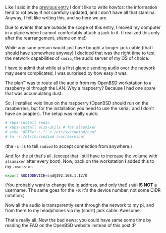 Like I said in the [previous entry](/post/openbsd-tethering.html) I
don't like to write _howtos_: the information tend to rot away if not
carefully updated, and I don't have all that stamina.  Anyway, I felt
like writing this, and so here we are.

Due to events that are outside the scope of this entry, I moved my
computer in a place where I cannot comfortably attach a jack to it.
(I realized this only after the rearrangement, shame on me!)

While any sane person would just have bought a longer jack cable (that
I should have somewhere anyway) I decided that was the right time to
test the network capabilities of `sndio`, the audio server of my OS of
choice.

I have to admit that while at a first glance sending audio over the
network may seem complicated, I was surprised by how easy it was.

The plan™ was to route all the audio from my OpenBSD workstation to a
raspberry pi through the LAN.  Why a raspberry?  Because I had one
spare that was accumulating dust.

So, I installed void linux on the raspberry (OpenBSD should run on the
raspberries, but for the installation you need to use the serial, and
I don't have an adapter).  The setup was really quick:

```sh
# xbps-install sndio
# xbps-install alsa-utils # for alsamixer
# echo 'OPTS="-L-"' > /etc/sv/sndiod/conf
# ln -s /etc/sv/sndiod /var/service/
```

(the `-L-` is to tell `sndiod` to accept connection from anywhere.)

And for the pi that's all.  (except that I still have to increase the
volume with `alsamixer` after every boot).  Now, back on the
workstation I added this to my `.xsession`

```sh
export AUDIODEVICE=snd@192.168.1.12/0
```

(You probably want to change the ip address, and only that!  `snd@`
**IS NOT** a username.  The same goes for the `/0`: it's the device
number, not some CIDR notation.)

Now all the audio is transparently sent through the network to my pi,
and from there to my headphones via my (short) jack cable.  Awesome.

That's really all.  Now the bad news: you could have same some time by
reading the FAQ on the OpenBSD website instead of this post :P
